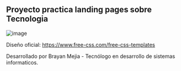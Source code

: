<h2> Proyecto practica landing pages sobre Tecnologia </h2>

![image](https://github.com/BrayanMejia2004/PRACTICA-DISENO-TECNOLOGIA/assets/160251031/355043b3-1cc5-4e6c-b400-2c990d6b8dc0)

Diseño oficial: https://www.free-css.com/free-css-templates

Desarrollado por Brayan Mejia - Tecnólogo en desarrollo de sistemas informaticos.
